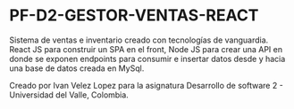 # PF-D2-GESTOR-VENTAS-REACT
Sistema de ventas e inventario creado con tecnologías de vanguardia. React JS para construir un SPA en el front, Node JS para crear una API en donde se exponen endpoints para consumir e insertar datos desde y hacia una base de datos creada en MySql.

Creado por Ivan Velez Lopez para la asignatura Desarrollo de software 2 - Universidad del Valle, Colombia.
